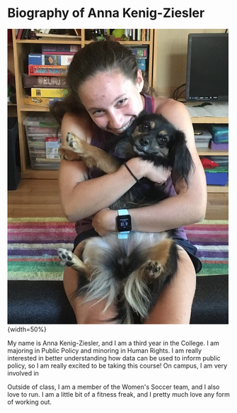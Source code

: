 # Biography of Anna Kenig-Ziesler 

![Image of Me](IMG_0909_smaller.jpeg){width=50%}

My name is Anna Kenig-Ziesler, and I am a third year in the College. I am majoring in Public Policy and minoring in Human Rights. I am really interested in better understanding how data can be used to inform public policy, so I am really excited to be taking this course! On campus, I am very involved in 

Outside of class, I am a member of the Women's Soccer team, and I also love to run. I am a little bit of a fitness freak, and I pretty much love any form of working out. 

